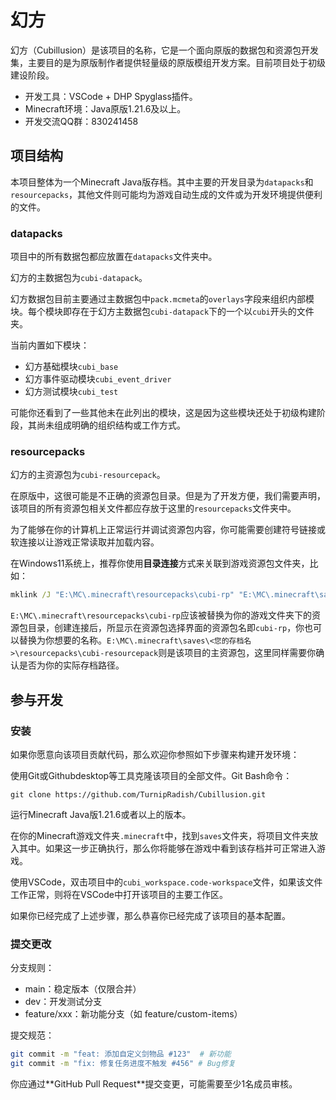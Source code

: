 # 幻方

幻方（Cubillusion）是该项目的名称，它是一个面向原版的数据包和资源包开发集，主要目的是为原版制作者提供轻量级的原版模组开发方案。目前项目处于初级建设阶段。

* 开发工具：VSCode + DHP Spyglass插件。
* Minecraft环境：Java原版1.21.6及以上。
* 开发交流QQ群：830241458

## 项目结构

本项目整体为一个Minecraft Java版存档。其中主要的开发目录为`datapacks`和`resourcepacks`，其他文件则可能均为游戏自动生成的文件或为开发环境提供便利的文件。

### datapacks

项目中的所有数据包都应放置在`datapacks`文件夹中。

幻方的主数据包为`cubi-datapack`。

幻方数据包目前主要通过主数据包中`pack.mcmeta`的`overlays`字段来组织内部模块。每个模块即存在于幻方主数据包`cubi-datapack`下的一个以`cubi`开头的文件夹。

当前内置如下模块：

* 幻方基础模块`cubi_base`
* 幻方事件驱动模块`cubi_event_driver`
* 幻方测试模块`cubi_test`

可能你还看到了一些其他未在此列出的模块，这是因为这些模块还处于初级构建阶段，其尚未组成明确的组织结构或工作方式。

### resourcepacks

幻方的主资源包为`cubi-resourcepack`。

在原版中，这很可能是不正确的资源包目录。但是为了开发方便，我们需要声明，该项目的所有资源包相关文件都应存放于这里的`resourcepacks`文件夹中。

为了能够在你的计算机上正常运行并调试资源包内容，你可能需要创建符号链接或软连接以让游戏正常读取并加载内容。

在Windows11系统上，推荐你使用**目录连接**方式来关联到游戏资源包文件夹，比如：

```cmd
mklink /J "E:\MC\.minecraft\resourcepacks\cubi-rp" "E:\MC\.minecraft\saves\<您的存档名>\resourcepacks\cubi-resourcepack"
```

`E:\MC\.minecraft\resourcepacks\cubi-rp`应该被替换为你的游戏文件夹下的资源包目录，创建连接后，所显示在资源包选择界面的资源包名即`cubi-rp`，你也可以替换为你想要的名称。`E:\MC\.minecraft\saves\<您的存档名>\resourcepacks\cubi-resourcepack`则是该项目的主资源包，这里同样需要你确认是否为你的实际存档路径。

## 参与开发

### 安装

如果你愿意向该项目贡献代码，那么欢迎你参照如下步骤来构建开发环境：

使用Git或Githubdesktop等工具克隆该项目的全部文件。Git Bash命令：

```gash
git clone https://github.com/TurnipRadish/Cubillusion.git
```

运行Minecraft Java版1.21.6或者以上的版本。

在你的Minecraft游戏文件夹`.minecraft`中，找到`saves`文件夹，将项目文件夹放入其中。如果这一步正确执行，那么你将能够在游戏中看到该存档并可正常进入游戏。

使用VSCode，双击项目中的`cubi_workspace.code-workspace`文件，如果该文件工作正常，则将在VSCode中打开该项目的主要工作区。

如果你已经完成了上述步骤，那么恭喜你已经完成了该项目的基本配置。

### 提交更改

​分支规则：

* main：稳定版本（仅限合并）
* dev：开发测试分支
* feature/xxx：新功能分支（如 feature/custom-items）

提交规范：

```bash
git commit -m "feat: 添加自定义剑物品 #123"  # 新功能
git commit -m "fix: 修复任务进度不触发 #456" # Bug修复
```

你应通过**​GitHub Pull Request**提交变更，可能需要至少1名成员审核。
